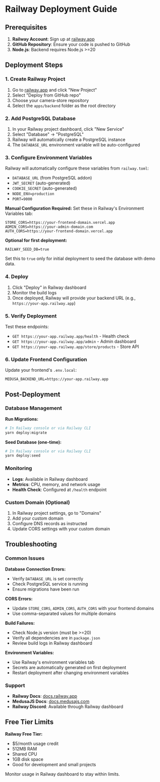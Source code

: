 # Railway Deployment Guide

## Prerequisites

1. **Railway Account**: Sign up at [railway.app](https://railway.app)
2. **GitHub Repository**: Ensure your code is pushed to GitHub
3. **Node.js**: Backend requires Node.js >=20

## Deployment Steps

### 1. Create Railway Project

1. Go to [railway.app](https://railway.app) and click "New Project"
2. Select "Deploy from GitHub repo"
3. Choose your camera-store repository
4. Select the `apps/backend` folder as the root directory

### 2. Add PostgreSQL Database

1. In your Railway project dashboard, click "New Service"
2. Select "Database" → "PostgreSQL"
3. Railway will automatically create a PostgreSQL instance
4. The `DATABASE_URL` environment variable will be auto-configured

### 3. Configure Environment Variables

Railway will automatically configure these variables from `railway.toml`:
- `DATABASE_URL` (from PostgreSQL addon)
- `JWT_SECRET` (auto-generated)
- `COOKIE_SECRET` (auto-generated)
- `NODE_ENV=production`
- `PORT=9000`

**Manual Configuration Required:**
Set these in Railway's Environment Variables tab:

```
STORE_CORS=https://your-frontend-domain.vercel.app
ADMIN_CORS=https://your-admin-domain.com  
AUTH_CORS=https://your-frontend-domain.vercel.app
```

**Optional for first deployment:**
```
RAILWAY_SEED_DB=true
```
Set this to `true` only for initial deployment to seed the database with demo data.

### 4. Deploy

1. Click "Deploy" in Railway dashboard
2. Monitor the build logs
3. Once deployed, Railway will provide your backend URL (e.g., `https://your-app.railway.app`)

### 5. Verify Deployment

Test these endpoints:
- `GET https://your-app.railway.app/health` - Health check
- `GET https://your-app.railway.app/admin` - Admin dashboard
- `GET https://your-app.railway.app/store/products` - Store API

### 6. Update Frontend Configuration

Update your frontend's `.env.local`:
```
MEDUSA_BACKEND_URL=https://your-app.railway.app
```

## Post-Deployment

### Database Management

**Run Migrations:**
```bash
# In Railway console or via Railway CLI
yarn deploy:migrate
```

**Seed Database (one-time):**
```bash
# In Railway console or via Railway CLI  
yarn deploy:seed
```

### Monitoring

- **Logs**: Available in Railway dashboard
- **Metrics**: CPU, memory, and network usage
- **Health Check**: Configured at `/health` endpoint

### Custom Domain (Optional)

1. In Railway project settings, go to "Domains"
2. Add your custom domain
3. Configure DNS records as instructed
4. Update CORS settings with your custom domain

## Troubleshooting

### Common Issues

**Database Connection Errors:**
- Verify `DATABASE_URL` is set correctly
- Check PostgreSQL service is running
- Ensure migrations have been run

**CORS Errors:**
- Update `STORE_CORS`, `ADMIN_CORS`, `AUTH_CORS` with your frontend domains
- Use comma-separated values for multiple domains

**Build Failures:**
- Check Node.js version (must be >=20)
- Verify all dependencies are in `package.json`
- Review build logs in Railway dashboard

**Environment Variables:**
- Use Railway's environment variables tab
- Secrets are automatically generated on first deployment
- Restart deployment after changing environment variables

### Support

- **Railway Docs**: [docs.railway.app](https://docs.railway.app)
- **MedusaJS Docs**: [docs.medusajs.com](https://docs.medusajs.com)
- **Railway Discord**: Available through Railway dashboard

## Free Tier Limits

**Railway Free Tier:**
- $5/month usage credit
- 512MB RAM
- Shared CPU
- 1GB disk space
- Good for development and small projects

Monitor usage in Railway dashboard to stay within limits.